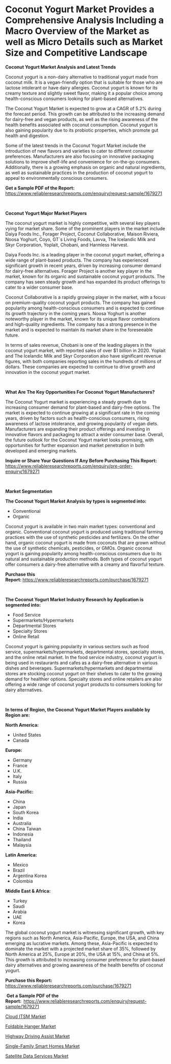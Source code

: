 <p><h1>Coconut Yogurt Market Provides a Comprehensive Analysis Including a Macro Overview of the Market as well as Micro Details such as Market Size and Competitive Landscape</h1></p><p><strong>Coconut Yogurt Market Analysis and Latest Trends</strong></p>
<p><p>Coconut yogurt is a non-dairy alternative to traditional yogurt made from coconut milk. It is a vegan-friendly option that is suitable for those who are lactose intolerant or have dairy allergies. Coconut yogurt is known for its creamy texture and slightly sweet flavor, making it a popular choice among health-conscious consumers looking for plant-based alternatives.</p><p>The Coconut Yogurt Market is expected to grow at a CAGR of 5.2% during the forecast period. This growth can be attributed to the increasing demand for dairy-free and vegan products, as well as the rising awareness of the health benefits associated with coconut consumption. Coconut yogurt is also gaining popularity due to its probiotic properties, which promote gut health and digestion.</p><p>Some of the latest trends in the Coconut Yogurt Market include the introduction of new flavors and varieties to cater to different consumer preferences. Manufacturers are also focusing on innovative packaging solutions to improve shelf-life and convenience for on-the-go consumers. Additionally, there is a growing emphasis on organic and natural ingredients, as well as sustainable practices in the production of coconut yogurt to appeal to environmentally conscious consumers.</p></p>
<p><strong>Get a Sample PDF of the Report:&nbsp;</strong> <a href="https://www.reliableresearchreports.com/enquiry/request-sample/1679271">https://www.reliableresearchreports.com/enquiry/request-sample/1679271</a></p>
<p>&nbsp;</p>
<p><strong>Coconut Yogurt Major Market Players</strong></p>
<p><p>The coconut yogurt market is highly competitive, with several key players vying for market share. Some of the prominent players in the market include Daiya Foods Inc., Forager Project, Coconut Collaborative, Maison Riviera, Noosa Yoghurt, Coyo, GT`s Living Foods, Lavva, The Icelandic Milk and Skyr Corporation, Yoplait, Chobani, and Harmless Harvest.</p><p>Daiya Foods Inc. is a leading player in the coconut yogurt market, offering a wide range of plant-based products. The company has experienced significant growth in recent years, driven by increasing consumer demand for dairy-free alternatives. Forager Project is another key player in the market, known for its organic and sustainable coconut yogurt products. The company has seen steady growth and has expanded its product offerings to cater to a wider consumer base.</p><p>Coconut Collaborative is a rapidly growing player in the market, with a focus on premium-quality coconut yogurt products. The company has gained popularity among health-conscious consumers and is expected to continue its growth trajectory in the coming years. Noosa Yoghurt is another noteworthy player in the market, known for its unique flavor combinations and high-quality ingredients. The company has a strong presence in the market and is expected to maintain its market share in the foreseeable future.</p><p>In terms of sales revenue, Chobani is one of the leading players in the coconut yogurt market, with reported sales of over $1 billion in 2020. Yoplait and The Icelandic Milk and Skyr Corporation also have significant revenue figures, with both companies reporting sales in the hundreds of millions of dollars. These companies are expected to continue to drive growth and innovation in the coconut yogurt market.</p></p>
<p>&nbsp;</p>
<p><strong>What Are The Key Opportunities For Coconut Yogurt Manufacturers?</strong></p>
<p><p>The Coconut Yogurt market is experiencing a steady growth due to increasing consumer demand for plant-based and dairy-free options. The market is expected to continue growing at a significant rate in the coming years, driven by factors such as health-conscious consumers, rising awareness of lactose intolerance, and growing popularity of vegan diets. Manufacturers are expanding their product offerings and investing in innovative flavors and packaging to attract a wider consumer base. Overall, the future outlook for the Coconut Yogurt market looks promising, with opportunities for further expansion and market penetration in both developed and emerging markets.</p></p>
<p><strong>Inquire or Share Your Questions If Any Before Purchasing This Report:</strong> <a href="https://www.reliableresearchreports.com/enquiry/pre-order-enquiry/1679271">https://www.reliableresearchreports.com/enquiry/pre-order-enquiry/1679271</a></p>
<p>&nbsp;</p>
<p><strong>Market Segmentation</strong></p>
<p><strong>The Coconut Yogurt Market Analysis by types is segmented into:</strong></p>
<p><ul><li>Conventional</li><li>Organic</li></ul></p>
<p><p>Coconut yogurt is available in two main market types: conventional and organic. Conventional coconut yogurt is produced using traditional farming practices with the use of synthetic pesticides and fertilizers. On the other hand, organic coconut yogurt is made from coconuts that are grown without the use of synthetic chemicals, pesticides, or GMOs. Organic coconut yogurt is gaining popularity among health-conscious consumers due to its natural and sustainable production methods. Both types of coconut yogurt offer consumers a dairy-free alternative with a creamy and flavorful texture.</p></p>
<p><strong>Purchase this Report:&nbsp;</strong><a href="https://www.reliableresearchreports.com/purchase/1679271">https://www.reliableresearchreports.com/purchase/1679271</a></p>
<p>&nbsp;</p>
<p><strong>The Coconut Yogurt Market Industry Research by Application is segmented into:</strong></p>
<p><ul><li>Food Service</li><li>Supermarkets/Hypermarkets</li><li>Departmental Stores</li><li>Specialty Stores</li><li>Online Retail</li></ul></p>
<p><p>Coconut yogurt is gaining popularity in various sectors such as food service, supermarkets/hypermarkets, departmental stores, specialty stores, and the online retail market. In the food service industry, coconut yogurt is being used in restaurants and cafes as a dairy-free alternative in various dishes and beverages. Supermarkets/hypermarkets and departmental stores are stocking coconut yogurt on their shelves to cater to the growing demand for healthier options. Specialty stores and online retailers are also offering a wide range of coconut yogurt products to consumers looking for dairy alternatives.</p></p>
<p>&nbsp;</p>
<p><strong>In terms of Region, the Coconut Yogurt Market Players available by Region are:</strong></p>
<p>
    <p> <strong> North America: </strong>
        <ul>
            <li>United States</li>
            <li>Canada</li>
        </ul>
        </p> 
    <p> <strong> Europe: </strong>
        <ul>
            <li>Germany</li>
            <li>France</li>
            <li>U.K.</li>
            <li>Italy</li>
            <li>Russia</li>
        </ul>
        </p> 
    <p> <strong> Asia-Pacific: </strong>
        <ul>
            <li>China</li>
            <li>Japan</li>
            <li>South Korea</li>
            <li>India</li>
            <li>Australia</li>
            <li>China Taiwan</li>
            <li>Indonesia</li>
            <li>Thailand</li>
            <li>Malaysia</li>
        </ul>
        </p> 
    <p> <strong> Latin America: </strong>
        <ul>
            <li>Mexico</li>
            <li>Brazil</li>
            <li>Argentina Korea</li>
            <li>Colombia</li>
        </ul>
        </p> 
    <p> <strong> Middle East & Africa: </strong>
        <ul>
            <li>Turkey</li>
            <li>Saudi</li>
            <li>Arabia</li>
            <li>UAE</li>
            <li>Korea</li>
        </ul>
    </p>
    </p>
<p><p>The global coconut yogurt market is witnessing significant growth, with key regions such as North America, Asia-Pacific, Europe, the USA, and China emerging as lucrative markets. Among these, Asia-Pacific is expected to dominate the market with a projected market share of 35%, followed by North America at 25%, Europe at 20%, the USA at 15%, and China at 5%. This growth is attributed to increasing consumer preference for plant-based dairy alternatives and growing awareness of the health benefits of coconut yogurt.</p></p>
<p><strong>Purchase this Report: </strong><a href="https://www.reliableresearchreports.com/purchase/1679271">https://www.reliableresearchreports.com/purchase/1679271</a></p>
<p>&nbsp;<strong>Get a Sample PDF of the Report:&nbsp;&nbsp;</strong><a href="https://www.reliableresearchreports.com/enquiry/request-sample/1679271">https://www.reliableresearchreports.com/enquiry/request-sample/1679271</a></p>
<p><strong></strong></p>
<p><p><a href="https://medium.com/@loretashyti01/cloud-itsm-market-insights-into-market-cagr-market-trends-and-growth-strategies-d5b60adab299">Cloud ITSM Market</a></p><p><a href="https://github.com/mbisetmhermsr/Market-Research-Report-List-1/blob/main/foldable-hanger-market.md">Foldable Hanger Market</a></p><p><a href="https://medium.com/@loretashyti01/highway-driving-assist-market-report-reveals-the-latest-trends-and-growth-opportunities-of-this-a7e18e285687">Highway Driving Assist Market</a></p><p><a href="https://github.com/zjyglelu/Market-Research-Report-List-1/blob/main/single-family-smart-homes-market.md">Single-Family Smart Homes Market</a></p><p><a href="https://medium.com/@loretashyti01/satellite-data-services-market-report-reveals-the-latest-trends-and-growth-opportunities-of-this-2fbe6ecf7160">Satellite Data Services Market</a></p></p>